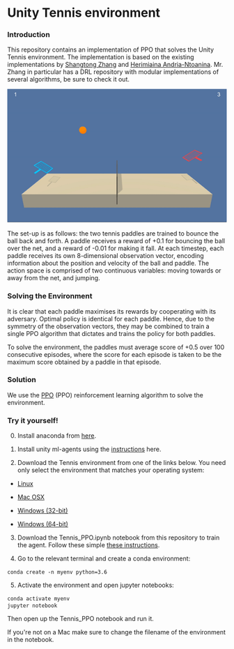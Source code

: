 # Unity Tennis environment 

### Introduction

This repository contains an implementation of PPO that solves the Unity Tennis environment. The implementation is based on the existing implementations by [Shangtong Zhang](http://shangtongzhang.github.io/) and [Herimiaina Andria-Ntoanina](https://github.com/kotogasy). Mr. Zhang in particular has a DRL repository with modular implementations of several algorithms, be sure to check it out.

![Tennis solved](Tennis.gif)

The set-up is as follows: the two tennis paddles are trained to bounce the ball back and forth. A paddle receives a reward of +0.1 for bouncing the ball over the net, and a reward of -0.01 for making it fall. At each timestep, each paddle receives its own 8-dimensional observation vector, encoding information about the position and velocity of the ball and paddle. The action space is comprised of two continuous variables: moving towards or away from the net, and jumping.

### Solving the Environment
It is clear that each paddle maximises its rewards by cooperating with its adversary. Optimal policy is identical for each paddle. Hence, due to the symmetry of the observation vectors, they may be combined to train a single PPO algorithm that dictates and trains the policy for both paddles. 

To solve the environment, the paddles must  average score of +0.5 over 100 consecutive episodes, where the score for each episode is taken to be the maximum score obtained by a paddle in that episode.

### Solution

We use the [PPO](https://arxiv.org/abs/1707.06347) (PPO) reinforcement learning algorithm to solve the environment.

### Try it yourself!

0. Install anaconda from [here](https://www.anaconda.com/distribution/).

1. Install unity ml-agents using the [instructions](https://github.com/Unity-Technologies/ml-agents/blob/master/docs/Installation.md) here.

2. Download the Tennis environment from one of the links below.  You need only select the environment that matches your operating system:

- [Linux](https://s3-us-west-1.amazonaws.com/udacity-drlnd/P3/Tennis/Tennis_Linux.zip)

- [Mac OSX](https://s3-us-west-1.amazonaws.com/udacity-drlnd/P3/Tennis/Tennis.app.zip)

- [Windows (32-bit)](https://s3-us-west-1.amazonaws.com/udacity-drlnd/P3/Tennis/Tennis_Windows_x86.zip)

- [Windows (64-bit)](https://s3-us-west-1.amazonaws.com/udacity-drlnd/P3/Tennis/Tennis_Windows_x86_64.zip)

3. Download the Tennis_PPO.ipynb notebook from this repository to train the agent. Follow these simple [these instructions](https://stackoverflow.com/questions/45622602/how-to-save-jupyter-notebooks-from-github).

4. Go to the relevant terminal and create a conda environment:
```
conda create -n myenv python=3.6
```

5. Activate the environment and open jupyter notebooks:
```
conda activate myenv
jupyter notebook
```

Then open up the Tennis_PPO notebook and run it.

If you're not on a Mac make sure to change the filename of the environment in the notebook.
